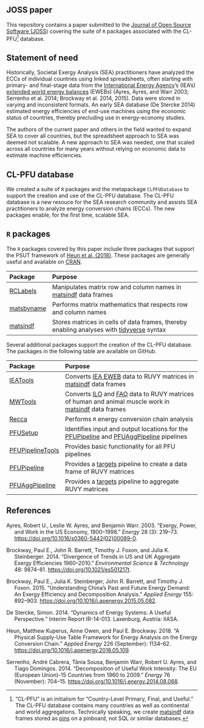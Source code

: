 
<!-- *********** -->
<!-- Note: README.md is generated from README.Rmd.   -->
<!-- Be sure to edit README.Rmd and generate the README.md file by Cmd/Ctl-shift-K -->
<!-- *********** -->
<!-- Define some macros for later use -->

## JOSS paper

This repository contains a paper submitted to the [Journal of Open
Source Software (JOSS)](https://joss.theoj.org) covering the suite of
`R` packages associated with the CL-PFU[^1] database.

## Statement of need

Historically, Societal Exergy Analysis (SEA) practitioners have analyzed
the ECCs of individual countries using linked spreadsheets, often
starting with primary- and final-stage data from the [International
Energy Agency](https://www.iea.org)’s (IEA’s) [extended world energy
balances](https://www.iea.org/data-and-statistics/data-product/world-energy-balances)
(EWEBs) (Ayres, Ayres, and Warr 2003; Serrenho et al. 2014; Brockway et
al. 2014, 2015). Data were stored in varying and inconsistent formats.
An early SEA database (De Stercke 2014) estimated energy efficiencies of
end-use machines using the economic status of countries, thereby
precluding use in energy-economy studies.

The authors of the current paper and others in the field wanted to
expand SEA to cover all countries, but the spreadsheet approach to SEA
was deemed not scalable. A new approach to SEA was needed, one that
scaled across all countries for many years without relying on economic
data to estimate machine efficiencies.

## CL-PFU database

We created a suite of `R` packages and the metapackage `CLPFUDatabase`
to support the creation and use of the CL-PFU database. The CL-PFU
database is a new resouce for the SEA research community and assists SEA
practitioners to analyze energy conversion chains (ECCs). The new
packages enable, for the first time, scalable SEA.

## `R` packages

The `R` packages covered by this paper include three packages that
support the PSUT framework of [Heun et al.
(2018)](https://doi.org/10.1016/j.apenergy.2018.05.109). These packages
are generally useful and available on
[CRAN](https://cran.r-project.org).

| Package                                                 | Purpose                                                                                                               |
|:--------------------------------------------------------|:----------------------------------------------------------------------------------------------------------------------|
| [RCLabels](https://github.com/MatthewHeun/RCLabels)     | Manipulates matrix row and column names in [matsindf](https://github.com/MatthewHeun/matsindf) data frames            |
| [matsbyname](https://github.com/MatthewHeun/matsbyname) | Performs matrix mathematics that respects row and column names                                                        |
| [matsindf](https://github.com/MatthewHeun/matsindf)     | Stores matrices in cells of data frames, thereby enabling analyses with [tidyverse](https://www.tidyverse.org) syntax |

Several additional packages support the creation of the CL-PFU database.
The packages in the following table are available on GitHub.

| Package                                                                         | Purpose                                                                                                                                                                                                       |
|:--------------------------------------------------------------------------------|:--------------------------------------------------------------------------------------------------------------------------------------------------------------------------------------------------------------|
| [IEATools](https://github.com/MatthewHeun/IEATools)                             | Converts [IEA EWEB](https://www.iea.org/data-and-statistics/data-product/world-energy-balances) data to RUVY matrices in [matsindf](https://github.com/MatthewHeun/matsindf) data frames                      |
| [MWTools](https://github.com/EnergyEconomyDecoupling/MWTools)                   | Converts [ILO](https://www.ilo.org/) and [FAO](https://www.fao.org/) data to RUVY matrices of human and animal muscle work in [matsindf](https://github.com/MatthewHeun/matsindf) data frames                 |
| [Recca](https://github.com/MatthewHeun/Recca)                                   | Performs `R` energy conversion chain analysis                                                                                                                                                                 |
| [PFUSetup](https://github.com/EnergyEconomyDecoupling/PFUSetup)                 | Identifies input and output locations for the [PFUPipeline](https://github.com/EnergyEconomyDecoupling/PFUPipeline) and [PFUAggPipeline](https://github.com/EnergyEconomyDecoupling/PFUAggPipeline) pipelines |
| [PFUPipelineTools](https://github.com/EnergyEconomyDecoupling/PFUPipelineTools) | Provides basic functionality for all PFU pipelines                                                                                                                                                            |
| [PFUPipeline](https://github.com/EnergyEconomyDecoupling/PFUPipeline)           | Provides a [targets](https://docs.ropensci.org/targets) pipeline to create a data frame of RUVY matrices                                                                                                      |
| [PFUAggPipeline](https://github.com/EnergyEconomyDecoupling/PFUAggPipeline)     | Provides a [targets](https://docs.ropensci.org/targets) pipeline to aggregate RUVY matrices                                                                                                                   |

## References

<div id="refs" class="references csl-bib-body hanging-indent">

<div id="ref-Ayres:2003ec" class="csl-entry">

Ayres, Robert U., Leslie W. Ayres, and Benjamin Warr. 2003. “Exergy,
Power, and Work in the US Economy, 1900–1998.” *Energy* 28 (3): 219–73.
<https://doi.org/10.1016/s0360-5442(02)00089-0>.

</div>

<div id="ref-Brockway:2014aa" class="csl-entry">

Brockway, Paul E., John R. Barrett, Timothy J. Foxon, and Julia K.
Steinberger. 2014. “Divergence of Trends in US and UK Aggregate Exergy
Efficiencies 1960–2010.” *Environmental Science & Technology* 48:
9874–81. <https://doi.org/10.1021/es501217t>.

</div>

<div id="ref-Brockway:2015aa" class="csl-entry">

Brockway, Paul E., Julia K. Steinberger, John R. Barrett, and Timothy J.
Foxon. 2015. “Understanding China’s Past and Future Energy Demand: An
Exergy Efficiency and Decomposition Analysis.” *Applied Energy* 155:
892–903. <https://doi.org/10.1016/j.apenergy.2015.05.082>.

</div>

<div id="ref-De-Stercke:2014" class="csl-entry">

De Stercke, Simon. 2014. “Dynamics of Energy Systems: A Useful
Perspective.” Interim Report IR-14-013. Laxenburg, Austria: IIASA.

</div>

<div id="ref-Heun:2018" class="csl-entry">

Heun, Matthew Kuperus, Anne Owen, and Paul E. Brockway. 2018. “A
Physical Supply-Use Table Framework for Energy Analysis on the Energy
Conversion Chain.” *Applied Energy* 226 (September): 1134–62.
<https://doi.org/10.1016/j.apenergy.2018.05.109>.

</div>

<div id="ref-Serrenho:2014aa" class="csl-entry">

Serrenho, André Cabrera, Tânia Sousa, Benjamin Warr, Robert U. Ayres,
and Tiago Domingos. 2014. “Decomposition of Useful Work Intensity: The
EU (European Union)-15 Countries from 1960 to 2009.” *Energy* 76
(November): 704–15. <https://doi.org/10.1016/j.energy.2014.08.068>.

</div>

</div>

[^1]: “CL-PFU” is an initialism for “Country-Level Primary, Final, and
    Useful.” The CL-PFU database contains many countries as well as
    continental and world aggregations. Technically speaking, we create
    [matsindf](https://github.com/MatthewHeun/matsindf) data frames
    stored as [pins](https://pins.rstudio.com) on a pinboard, not SQL or
    similar databases.
